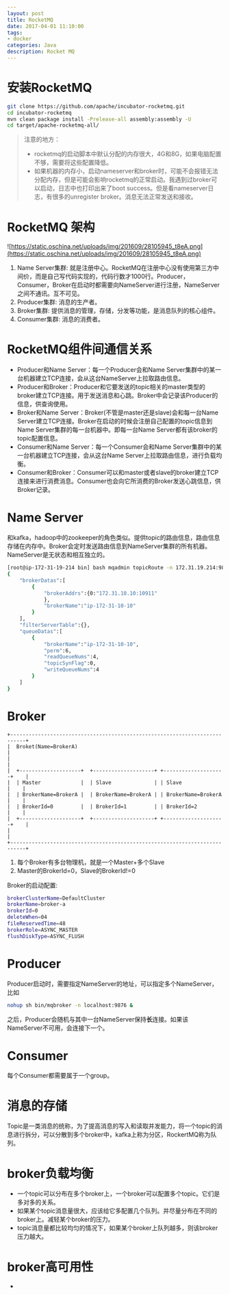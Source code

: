 ```yaml
---
layout: post
title: RocketMQ
date: 2017-04-01 11:10:00
tags:
- docker
categories: Java
description: Rocket MQ
---
```


# 安装RocketMQ

```bash
git clone https://github.com/apache/incubator-rocketmq.git
cd incubator-rocketmq
mvn clean package install -Prelease-all assembly:assembly -U
cd target/apache-rocketmq-all/
```
> 注意的地方：
> * rocketmq的启动脚本中默认分配的内存很大，4G和8G，如果电脑配置不够，需要将这些配置降低。
> * 如果机器的内存小，启动nameserver和broker时，可能不会报错无法分配内存，但是可能会影响rocketmq的正常启动。我遇到过broker可以启动，日志中也打印出来了boot success。但是看nameserver日志，有很多的unregister broker。消息无法正常发送和接收。

# RocketMQ 架构
![https://static.oschina.net/uploads/img/201609/28105945_t8eA.png](https://static.oschina.net/uploads/img/201609/28105945_t8eA.png)
1. Name Server集群: 就是注册中心。RocketMQ在注册中心没有使用第三方中间价，而是自己写代码实现的，代码行数才1000行。Producer，Consumer，Broker在启动时都需要向NameServer进行注册，NameServer之间不通讯。互不可见。
2. Producer集群: 消息的生产者。
3. Broker集群: 提供消息的管理，存储，分发等功能，是消息队列的核心组件。
4. Consumer集群: 消息的消费者。

# RocketMQ组件间通信关系
* Producer和Name Server：每一个Producer会和Name Server集群中的某一台机器建立TCP连接，会从这台NameServer上拉取路由信息。
* Producer和Broker：Producer和它要发送的topic相关的master类型的broker建立TCP连接。用于发送消息和心跳。Broker中会记录该Producer的信息，供查询使用。
* Broker和Name Server：Broker(不管是master还是slave)会和每一台Name Server建立TCP连接。Broker在启动的时候会注册自己配置的topic信息到Name Server集群的每一台机器中。即每一台Name Server都有该broker的topic配置信息。
* Consumer和Name Server：每一个Consumer会和Name Server集群中的某一台机器建立TCP连接，会从这台Name Server上拉取路由信息，进行负载均衡。
* Consumer和Broker：Consumer可以和master或者slave的broker建立TCP连接来进行消费消息。Consumer也会向它所消费的Broker发送心跳信息，供Broker记录。



# Name Server
和kafka，hadoop中的zookeeper的角色类似。提供topic的路由信息，路由信息存储在内存中。Broker会定时发送路由信息到NameServer集群的所有机器。NameServer是无状态和相互独立的。
```bash
[root@ip-172-31-19-214 bin] bash mqadmin topicRoute -n 172.31.19.214:9876 -t qibei_user_invite
{
	"brokerDatas":[
		{
			"brokerAddrs":{0:"172.31.10.10:10911"
			},
			"brokerName":"ip-172-31-10-10"
		}
	],
	"filterServerTable":{},
	"queueDatas":[
		{
			"brokerName":"ip-172-31-10-10",
			"perm":6,
			"readQueueNums":4,
			"topicSynFlag":0,
			"writeQueueNums":4
		}
	]
}
```

# Broker
```text
+---------------------------------------------------------------------------+
|  Broket(Name=BrokerA)                                                     |
|                                                                           |
|  +--------------------+  +--------------------+ +--------------------+    |
|  | Master             |  | Slave              | | Slave              |    |
|  | BrokerName=BrokerA |  | BrokerName=BrokerA | | BrokerName=BrokerA |    |
|  | BrokerId=0         |  | BrokerId=1         | | BrokerId=2         |    |
|  +--------------------+  +--------------------+ +--------------------+    |
|                                                                           |
+---------------------------------------------------------------------------+
```
1. 每个Broker有多台物理机，就是一个Master+多个Slave
2. Master的BrokerId=0，Slave的BrokerId!=0

Broker的启动配置:
```bash
brokerClusterName=DefaultCluster
brokerName=broker-a
brokerId=0
deleteWhen=04
fileReservedTime=48
brokerRole=ASYNC_MASTER
flushDiskType=ASYNC_FLUSH
```

# Producer
Producer启动时，需要指定NameServer的地址，可以指定多个NameServer，比如
```bash
nohup sh bin/mqbroker -n localhost:9876 &
```

之后，Producer会随机与其中一台NameServer保持**长**连接。如果该NameServer不可用，会连接下一个。



# Consumer
每个Consumer都需要属于一个group。


# 消息的存储
Topic是一类消息的统称，为了提高消息的写入和读取并发能力，将一个topic的消息进行拆分，可以分散到多个broker中，kafka上称为分区，RockertMQ称为队列。










# broker负载均衡
* 一个topic可以分布在多个broker上，一个broker可以配置多个topic。它们是多对多的关系。
* 如果某个topic消息量很大，应该给它多配置几个队列。并尽量分布在不同的broker上。减轻某个broker的压力。
* topic消息量都比较均匀的情况下，如果某个broker上队列越多，则该broker压力越大。

# broker高可用性
* 




